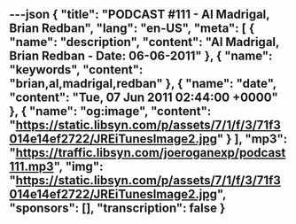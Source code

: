 ---json
{
  "title": "PODCAST #111 - Al Madrigal, Brian Redban",
  "lang": "en-US",
  "meta": [
    {
      "name": "description",
      "content": "Al Madrigal, Brian Redban - Date: 06-06-2011"
    },
    {
      "name": "keywords",
      "content": "brian,al,madrigal,redban"
    },
    {
      "name": "date",
      "content": "Tue, 07 Jun 2011 02:44:00 +0000"
    },
    {
      "name": "og:image",
      "content": "https://static.libsyn.com/p/assets/7/1/f/3/71f3014e14ef2722/JREiTunesImage2.jpg"
    }
  ],
  "mp3": "https://traffic.libsyn.com/joeroganexp/podcast111.mp3",
  "img": "https://static.libsyn.com/p/assets/7/1/f/3/71f3014e14ef2722/JREiTunesImage2.jpg",
  "sponsors": [],
  "transcription": false
}
---
<episode-header />

<timemark seconds="0" />

<transcribe-call-to-action />

<episode-footer />